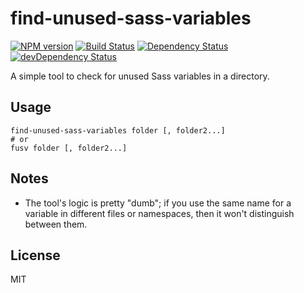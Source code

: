 # find-unused-sass-variables

[![NPM version](https://img.shields.io/npm/v/find-unused-sass-variables.svg)](https://www.npmjs.com/package/find-unused-sass-variables)
[![Build Status](https://img.shields.io/travis/XhmikosR/find-unused-sass-variables/master.svg)](https://travis-ci.org/XhmikosR/find-unused-sass-variables)
[![Dependency Status](https://img.shields.io/david/XhmikosR/find-unused-sass-variables.svg)](https://david-dm.org/XhmikosR/find-unused-sass-variables)
[![devDependency Status](https://img.shields.io/david/dev/XhmikosR/find-unused-sass-variables.svg)](https://david-dm.org/XhmikosR/find-unused-sass-variables#info=devDependencies)

A simple tool to check for unused Sass variables in a directory.

## Usage

```shell
find-unused-sass-variables folder [, folder2...]
# or
fusv folder [, folder2...]
```

## Notes

* The tool's logic is pretty "dumb"; if you use the same name for a variable in different files or namespaces,
  then it won't distinguish between them.

## License

MIT
